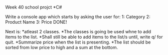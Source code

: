 Week 40 school projct
*C#

Write a console app which starts by asking the user for:
1: Category
2: Product Name
3: Price
DONE!

Next is:
*atleast 2 classes.
*The classes is going be used whne to add items to the list.
*Shall still be able to add items to the list/s until, write q/ for quit.
*Summarize price when the list is presenting.
*The list should be sorted from low price to high and a sum at the bottom.
